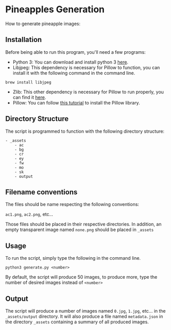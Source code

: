 # Pineapples Generation

How to generate pineapple images:

## Installation

Before being able to run this program, you'll need a few programs:

- Python 3: You can download and install python 3 [here][1].
- Libjpeg: This dependency is necessary for Pillow to function, you can install it with the following command in the command line.

```
brew install libjpeg
```

- Zlib: This other dependency is necessary for Pillow to run properly, you can find it [here][2].
- Pillow: You can follow [this tutorial][4] to install the Pillow library.

[1]: https://www.python.org/downloads/ "Python download page"
[2]: https://www.zlib.net/ "Zlib website"
[4]: https://pillow.readthedocs.io/en/stable/installation.html#basic-installation "Commands to install the Pillow library"

## Directory Structure

The script is programmed to function with the following directory structure:

```
- _assets
	- ac
	- bg
	- cr
	- ey
	- fw
	- mo
	- sk
	- output
```

## Filename conventions

The files should be name respecting the following conventions:

`ac1.png`, `ac2.png`, etc...

Those files should be placed in their respective directories.
In addition, an empty transparent image named `none.png` should be placed in `_assets`

## Usage

To run the script, simply type the following in the command line.
```
python3 generate.py <number>
```

By default, the script will produce 50 images, to produce more, type the number of desired images instead of `<number>`

## Output

The script will produce a number of images named `0.jpg`, `1.jpg`, etc... in the `_assets/output` directory.
It will also produce a file named `metadata.json` in the directory `_assets` containing a summary of all produced images.
